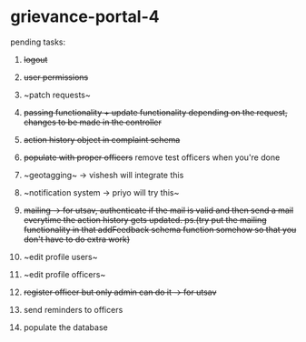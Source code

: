 # grievance-portal-4

pending tasks: 
1. ~~logout~~
2. ~~user permissions~~
3. ~patch requests~
4. ~~passing functionality + update functionality depending on the request, changes to be made in the controller~~
5. ~~action history object in complaint schema~~
6. ~~populate with proper officers~~ remove test officers when you're done
7. ~geotagging~ -> vishesh will integrate this
8. ~notification system -> priyo will try this~
9. ~~mailing -> for utsav, authenticate if the mail is valid and then send a mail everytime the action history gets updated. ps.(try put the mailing functionality in that addFeedback schema function somehow so that you don't have to do extra work)~~

10. ~edit profile users~
11. ~edit profile officers~
12. ~~register officer but only admin can do it -> for utsav~~
13. send reminders to officers
14. populate the database
